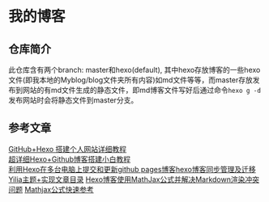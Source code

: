 # 我的博客
## 仓库简介
此仓库含有两个branch: master和hexo(default), 其中hexo存放博客的一些hexo文件(即我本地的Myblog/blog文件夹所有内容)如md文件等等，而master存放发布到网站的有md文件生成的静态文件，即md博客文件写好后通过命令`hexo g -d`发布网站时会将静态文件到master分支。
## 参考文章
[GitHub+Hexo 搭建个人网站详细教程](https://zhuanlan.zhihu.com/p/26625249)  
[超详细Hexo+Github博客搭建小白教程](https://godweiyang.com/2018/04/13/hexo-blog/)  
[利用Hexo在多台电脑上提交和更新github pages博客](https://www.jianshu.com/p/0b1fccce74e0)[hexo博客同步管理及迁移](https://www.jianshu.com/p/fceaf373d797)  
[Yilia主题+实现文章目录](https://blog.csdn.net/CountercurrentCarps/article/details/78724625)
[Hexo博客使用MathJax公式并解决Markdown渲染冲突问题](https://zhuanlan.zhihu.com/p/33857596)
[Mathjax公式快速参考](https://colobu.com/2014/08/17/MathJax-quick-reference/)


